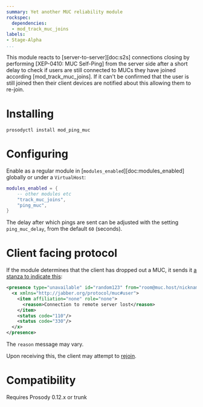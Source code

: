 ```yaml
---
summary: Yet another MUC reliability module
rockspec:
  dependencies:
  - mod_track_muc_joins
labels:
- Stage-Alpha
...
```



This module reacts to [server-to-server][doc:s2s] connections closing by
performing [XEP-0410: MUC Self-Ping] from the server side after a short delay to check if
users are still connected to MUCs they have joined according
[mod_track_muc_joins].  If it can't be confirmed that the user is still
joined then their client devices are notified about this allowing them
to re-join.

# Installing

```
prosodyctl install mod_ping_muc
```

# Configuring

Enable as a regular module in
[`modules_enabled`][doc:modules_enabled] globally or under a
`VirtualHost`:

```lua
modules_enabled = {
	-- other modules etc
	"track_muc_joins",
	"ping_muc",
}
```

The delay after which pings are sent can be adjusted with the setting `ping_muc_delay`,
from the default `60` (seconds).

# Client facing protocol

If the module determines that the client has dropped out a MUC,
it sends it [a stanza to indicate this](https://xmpp.org/extensions/xep-0045.html#service-error-kick):

``` xml
<presence type="unavailable" id="random123" from="room@muc.host/nickname" to="user@example.net/resource">
  <x xmlns="http://jabber.org/protocol/muc#user">
    <item affiliation="none" role="none">
      <reason>Connection to remote server lost</reason>
    </item>
    <status code="110"/>
    <status code="330"/>
  </x>
</presence>
```

The `reason` message may vary.

Upon receiving this, the client may attempt to [rejoin](https://xmpp.org/extensions/xep-0045.html#enter).

# Compatibility

Requires Prosody 0.12.x or trunk
